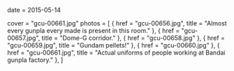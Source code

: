 
date = 2015-05-14


cover = "gcu-00661.jpg"
photos = [
{ href = "gcu-00656.jpg", title = "Almost every gunpla every made is present in this room." },
{ href = "gcu-00657.jpg", title = "Dome-G corridor." },
{ href = "gcu-00658.jpg" },
{ href = "gcu-00659.jpg", title = "Gundam pellets!" },
{ href = "gcu-00660.jpg" },
{ href = "gcu-00661.jpg", title = "Actual uniforms of people working at Bandai gunpla factory." },
]
